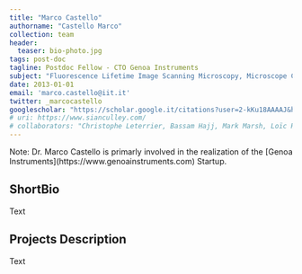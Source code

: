 ```yaml
---
title: "Marco Castello"
authorname: "Castello Marco"
collection: team
header:
  teaser: bio-photo.jpg
tags: post-doc
tagline: Postdoc Fellow - CTO Genoa Instruments
subject: "Fluorescence Lifetime Image Scanning Microscopy, Microscope Control System, and Image Reconstruction"
date: 2013-01-01
email: 'marco.castello@iit.it'
twitter: _marcocastello
googlescholar: "https://scholar.google.it/citations?user=2-kKu18AAAAJ&hl=it#"
# uri: https://www.sianculley.com/
# collaborators: "Christophe Leterrier, Bassam Hajj, Mark Marsh, Loïc Royer, Joe Grove"
---
```


<p align= "justify">
Note: Dr. Marco Castello is primarly involved in the realization of the [Genoa Instruments](https://www.genoainstruments.com) Startup. 

<h2>ShortBio</h2>
Text

<h2>Projects Description</h2>
Text

<!---{% include author-research-themes.html %}--->
<!---{% include team-member-collaborators.html %}--->
<!---{% include publication-list.html %}--->

